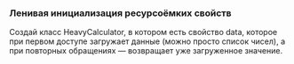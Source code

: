 ### Ленивая инициализация ресурсоёмких свойств
Создай класс HeavyCalculator, в котором есть свойство data, которое при первом доступе загружает данные (можно просто список чисел), а при повторных обращениях — возвращает уже загруженное значение.